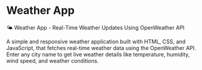 # Weather App
🌤️ Weather App - Real-Time Weather Updates Using OpenWeather API  

A simple and responsive weather application built with HTML, CSS, and JavaScript, that fetches real-time weather data using the OpenWeather API. Enter any city name to get live weather details like temperature, humidity, wind speed, and weather conditions.
